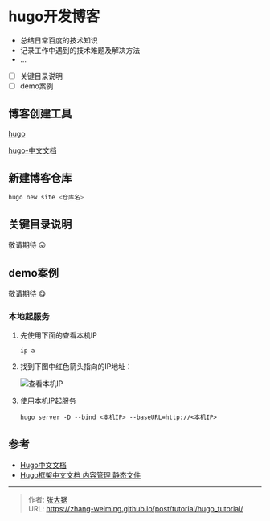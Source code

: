 # hugo开发博客


- 总结日常百度的技术知识
- 记录工作中遇到的技术难题及解决方法
- ...

- [ ] 关键目录说明
- [ ] demo案例

<!--more-->

## 博客创建工具

[hugo](https://gohugo.io/)

[hugo-中文文档](https://www.gohugo.org/)

## 新建博客仓库

``` sh
hugo new site <仓库名>
```

## 关键目录说明

敬请期待 😜

## demo案例

敬请期待 😋

### 本地起服务

1. 先使用下面的查看本机IP

    ``` shell
    ip a
    ```

2. 找到下图中红色箭头指向的IP地址：
    
    ![查看本机IP](/img/tutorial/ip_a.png)

3. 使用本机IP起服务
    
    ``` shell
    hugo server -D --bind <本机IP> --baseURL=http://<本机IP>
    ```

## 参考

- [Hugo中文文档](https://www.gohugo.org/doc/)
- [Hugo框架中文文档 内容管理 静态文件](https://www.andbible.com/post/hugo-content-management-static-files/)


---

> 作者: [张大锅](https://zhang-weiming.github.io/)  
> URL: https://zhang-weiming.github.io/post/tutorial/hugo_tutorial/  

